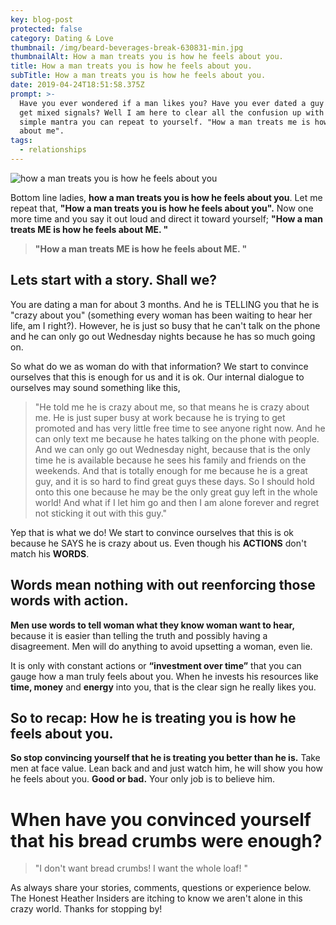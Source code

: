 ```yaml
---
key: blog-post
protected: false
category: Dating & Love
thumbnail: /img/beard-beverages-break-630831-min.jpg
thumbnailAlt: How a man treats you is how he feels about you.
title: How a man treats you is how he feels about you.
subTitle: How a man treats you is how he feels about you.
date: 2019-04-24T18:51:58.375Z
prompt: >-
  Have you ever wondered if a man likes you? Have you ever dated a guy and you
  get mixed signals? Well I am here to clear all the confusion up with this
  simple mantra you can repeat to yourself. "How a man treats me is how he feels
  about me".
tags:
  - relationships
---
```

![how a man treats you is how he feels about you](/img/fullsizeoutput_15e7.jpeg "Don't convince yourself of anything else.")

Bottom line ladies, **how a man treats you is how he feels about you**. Let me repeat that, **"How a man treats you is how he feels about you".** Now one more time and you say it out loud and direct it toward yourself; **"How a man treats ME is how he feels about ME. "**

> **"How a man treats ME is how he feels about ME. "**

## Lets start with a story. Shall we?

You are dating a man for about 3 months. And he is TELLING you that he is "crazy about you" (something every woman has been waiting to hear her life, am I right?). However, he is just so busy that he can't talk on the phone and he can only go out Wednesday nights because he has so much going on.

So what do we as woman do with that information? We start to convince ourselves that this is enough for us and it is ok. Our internal dialogue to ourselves may sound something like this,

> "He told me he is crazy about me, so that means he is crazy about me. He is just super busy at work because he is trying to get promoted and has very little free time to see anyone right now. And he can only text me because he hates talking on the phone with people. And we can only go out Wednesday night, because that is the only time he is available because he sees his family and friends on the weekends. And that is totally enough for me because he is a great guy, and it is so hard to find great guys these days. So I should hold onto this one because he may be the only great guy left in the whole world! And what if I let him go and then I am alone forever and regret not sticking it out with this guy."

Yep that is what we do! We start to convince ourselves that this is ok because he SAYS he is crazy about us. Even though his **ACTIONS** don't match his **WORDS**.

## Words mean nothing with out reenforcing those words with action.

**Men use words to tell woman what they know woman want to hear,** because it is easier than telling the truth and possibly having a disagreement. Men will do anything to avoid upsetting a woman, even lie.

It is only with constant actions or **“investment over time”** that you can gauge how a man truly feels about you. When he invests his resources like **time, money** and **energy** into you, that is the clear sign he really likes you.

## So to recap: How he is treating you is how he feels about you. 

**So stop convincing yourself that he is treating you better than he is.** Take men at face value. Lean back and and just watch him, he will show you how he feels about you. **Good or bad.** Your only job is to believe him.

# When have you convinced yourself that his bread crumbs were enough?

> "I don't want bread crumbs! I want the whole loaf! "

As always share your stories, comments, questions or experience below. The Honest Heather Insiders are itching to know we aren't alone in this crazy world. Thanks for stopping by!
